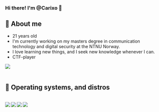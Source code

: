 ### Hi there! I'm @Carixo 👋

<!--
**CarixoHD/CarixoHD** is a ✨ _special_ ✨ repository because its `README.md` (this file) appears on your GitHub profile.
Here are some ideas to get you started:

- 🔭 I’m currently working on ...
- 🌱 I’m currently learning ...
- 👯 I’m looking to collaborate on ...
- 🤔 I’m looking for help with ...
- 💬 Ask me about ...
- 📫 How to reach me: ...
- 😄 Pronouns: ...
- ⚡ Fun fact: ...
-->
## 🔭 About me
- 21 years old
- I'm currently working on my masters degree in communication technology and digital security at the NTNU Norway.
- I love learning new things, and I seek new knowledge whenever I can.
- CTF-player


<a href="https://www.linkedin.com/in/shayan-alinejad-84a77a17a/" target="blank" >
  <img align="left"  src="https://img.shields.io/badge/LinkedIn-0077B5?style=for-the-badge&logo=linkedin&logoColor=white" />
  </a>
<br>
<br>

## 🐧 Operating systems, and distros


<br>
<div>
<img align="left" src="https://img.shields.io/badge/Arch_Linux-1793D1?style=for-the-badge&logo=arch-linux&logoColor=white"/>
<img align="left" src="https://img.shields.io/badge/mac%20os-000000?style=for-the-badge&logo=apple&logoColor=white"/>
<img align="left" src="https://img.shields.io/badge/Windows-0078D6?style=for-the-badge&logo=windows&logoColor=white"/>
<img align="left" src="https://img.shields.io/badge/Ubuntu-E95420?style=for-the-badge&logo=ubuntu&logoColor=white"/></div>
